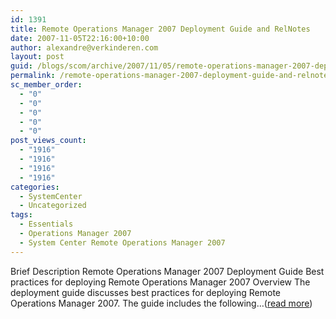 ```yaml
---
id: 1391
title: Remote Operations Manager 2007 Deployment Guide and RelNotes
date: 2007-11-05T22:16:00+10:00
author: alexandre@verkinderen.com
layout: post
guid: /blogs/scom/archive/2007/11/05/remote-operations-manager-2007-deployment-guide-and-relnotes.aspx
permalink: /remote-operations-manager-2007-deployment-guide-and-relnotes-2/
sc_member_order:
  - "0"
  - "0"
  - "0"
  - "0"
  - "0"
post_views_count:
  - "1916"
  - "1916"
  - "1916"
  - "1916"
categories:
  - SystemCenter
  - Uncategorized
tags:
  - Essentials
  - Operations Manager 2007
  - System Center Remote Operations Manager 2007
---
```

Brief Description Remote Operations Manager 2007 Deployment Guide Best practices for deploying Remote Operations Manager 2007 Overview The deployment guide discusses best practices for deploying Remote Operations Manager 2007. The guide includes the following&#8230;([read more](http://trycatch.be/blogs/scug/archive/2007/11/05/remote-operations-manager-2007-deployment-guide-and-relnotes.aspx))<img src="http://trycatch.be/aggbug.aspx?PostID=251" width="1" height="1" />